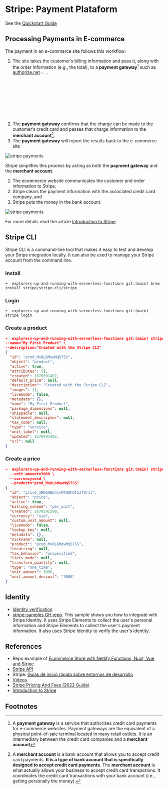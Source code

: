 # Stripe: Payment Plataform

See the [Quickstart Guide](https://stripe.com/docs/development/quickstart?lang=node)  

##  Processing Payments in E-commerce

The payment in an e-commerce site follows this workflow: 

1. The site takes the customer’s billing information and pass it, along with the order information (e.g., the total), to a **payment gateway**[^payment-gateway] such as [authorize.net](authorize.net) <img src="https://previews.123rf.com/images/nerthuz/nerthuz1609/nerthuz160900099/64887529-point-of-sale-terminal.jpg" width="4%"/>.  
2. The **payment gateway** confirms that the charge can be made to the customer’s credit card and passes that charge information to the **merchant account**[^merchant-account]. 
3. The **payment gateway** will report the results back to the e-commerce site 

![stripe payments](/images/stripe_payments1.png)

Stripe simplifies this process by acting as both the **payment gateway** and the **merchant account**. 

1. The ecommerce website communicates the customer and order information to Stripe, 
2. Stripe clears the payment information with the associated credit card company, and 
3. Stripe puts the money in the bank account. 

![stripe payments](/images/stripe_payments2.png)

For more details read the article 
[Introduction to Stripe](https://larryullman.com/2012/10/10/introduction-to-stripe/)

## Stripe CLI

Stripe CLI is a command-line tool that makes it easy to test and develop your Stripe integration locally. It can also be used to manage your Stripe account from the command line.

### Install

```
➜  explorers-up-and-running-with-serverless-functions git:(main) brew install stripe/stripe-cli/stripe
``` 

### Login

```
➜  explorers-up-and-running-with-serverless-functions git:(main) stripe login
```

### Create a product

```json
➜  explorers-up-and-running-with-serverless-functions git:(main) stripe products create \
--name="My First Product" \
--description="Created with the Stripe CLI"
{
  "id": "prod_Mx0L6MowMq57SS",
  "object": "product",
  "active": true,
  "attributes": [],
  "created": 1670591402,
  "default_price": null,
  "description": "Created with the Stripe CLI",
  "images": [],
  "livemode": false,
  "metadata": {},
  "name": "My First Product",
  "package_dimensions": null,
  "shippable": null,
  "statement_descriptor": null,
  "tax_code": null,
  "type": "service",
  "unit_label": null,
  "updated": 1670591402,
  "url": null
}
```

### Create a price

```json
➜  explorers-up-and-running-with-serverless-functions git:(main) stripe prices create \
  --unit-amount=3000 \
  --currency=usd \
  --product="prod_Mx0L6MowMq57SS"
{
  "id": "price_1MD6OBGnlvMtQ0hOt5Jf0r1l",
  "object": "price",
  "active": true,
  "billing_scheme": "per_unit",
  "created": 1670591599,
  "currency": "usd",
  "custom_unit_amount": null,
  "livemode": false,
  "lookup_key": null,
  "metadata": {},
  "nickname": null,
  "product": "prod_Mx0L6MowMq57SS",
  "recurring": null,
  "tax_behavior": "unspecified",
  "tiers_mode": null,
  "transform_quantity": null,
  "type": "one_time",
  "unit_amount": 3000,
  "unit_amount_decimal": "3000"
}
```

## Identity 

* [Identity verification](https://stripe.com/docs/samples/identity/modal)
* [stripe-samples GH repo](https://github.com/stripe-samples/identity). This sample shows you how to integrate with Stripe Identity. It uses Stripe Elements to collect the user's personal information and Stripe Elements to collect the user's payment information. It also uses Stripe Identity to verify the user's identity.
  
## References

* Repo example of [Ecommerce Store with Netlify Functions, Nuxt, Vue and Stripe](https://github.com/sdras/ecommerce-netlify)
* [Stripe API](https://stripe.com/docs/api)
* Stripe: [Guías de inicio rápido sobre entornos de desarrollo](https://stripe.com/docs/development/quickstart?lang=node)
* [Videos](https://stripe.com/docs/videos/developer-foundations)
* [Stripe Pricing And Fees (2022 Guide)](https://www.forbes.com/advisor/business/services/stripe-pricing-fees/)
* [Introduction to Stripe](https://larryullman.com/2012/10/10/introduction-to-stripe/)

## Footnotes

[^payment-gateway]: A **payment gateway** is a service that authorizes credit card payments for e-commerce websites. Payment gateways are the equivalent of a physical point-of-sale terminal located in many retail outlets. It is an intermediary between the credit card companies and a **merchant account** 

[^merchant-account]: A **merchant account** is a bank account that allows you to accept credit card payments. **It is a type of bank account that is specifically designed to accept credit card payments**. The **merchant account** is what actually allows your business to accept credit card transactions. It coordinates the credit card transactions with your bank account (i.e., getting personally the money).

